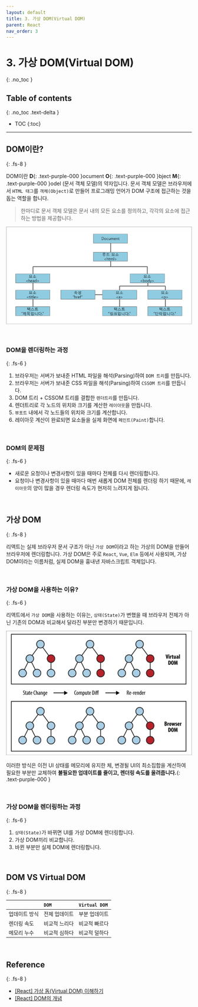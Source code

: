 ```yaml
---
layout: default
title: 3. 가상 DOM(Virtual DOM)
parent: React
nav_order: 3
---
```


# 3. 가상 DOM(Virtual DOM)
{: .no_toc }

## Table of contents
{: .no_toc .text-delta }

- TOC
{:toc}

---

## DOM이란?
{: .fs-8 }

DOM이란 **D**{: .text-purple-000 }ocument **O**{: .text-purple-000 }bject **M**{: .text-purple-000 }odel (문서 객체 모델)의 약자입니다. 문서 객체 모델은 브라우저에서 `HTML 태그`를 `객체(Object)`로 만들어 프로그래밍 언어가 DOM 구조에 접근하는 것을 돕는 역할을 합니다. 

> 한마디로 문서 객체 모델은 문서 내의 모든 요소를 정의하고, 각각의 요소에 접근하는 방법을 제공합니다.

![virtual_dom_1](../../assets/images/virtual_dom_1.png)

&nbsp;

### DOM을 렌더링하는 과정
{: .fs-6 }

1. 브라우저는 서버가 보내준 HTML 파일을 해석(Parsing)하여 `DOM 트리`를 만듭니다.
2. 브라우저는 서버가 보내준 CSS 파일을 해석(Parsing)하여 `CSSOM 트리`를 만듭니다.
3. DOM 트리 + CSSOM 트리를 결합한 `렌더트리`를 만듭니다.
4. 렌더트리로 각 노드의 위치와 크기를 계산한 `레이아웃`을 만듭니다.
5. `뷰포트` 내에서 각 노드들의 위치와 크기를 계산합니다.
6. 레이아웃 계산이 완료되면 요소들을 실제 화면에 `페인트(Paint)`합니다.

&nbsp;

### DOM의 문제점
{: .fs-6 }

- 새로운 요청이나 변경사항이 있을 때마다 전체를 다시 렌더링합니다.
- 요청이나 변경사항이 있을 때마다 매번 새롭게 DOM 전체를 렌더링 하기 때문에, `레이아웃`의 양이 많을 경우 렌더링 속도가 현저히 느려지게 됩니다.

&nbsp;

## 가상 DOM
{: .fs-8 }

리액트는 실제 브라우저 문서 구조가 아닌 `가상 DOM`이라고 하는 가상의 DOM을 만들어 브라우저에 렌더링합니다. 가상 DOM은 주로 `React`, `Vue`, `Elm` 등에서 사용되며, 가상 DOM이라는 이름처럼, 실제 DOM을 흉내낸 자바스크립트 객체입니다.

&nbsp;

### 가상 DOM을 사용하는 이유?
{: .fs-6 }

리액트에서 `가상 DOM`을 사용하는 이유는, `상태(State)`가 변했을 때 브라우저 전체가 아닌 기존의 DOM과 비교해서 달라진 부분만 변경하기 때문입니다.

![virtual_dom_2](../../assets/images/virtual_dom_2.png)

이러한 방식은 이전 UI 상태를 메모리에 유지한 체, 변경될 UI의 최소집합을 계산하여 필요한 부분만 교체하여 **불필요한 업데이트를 줄이고, 렌더링 속도를 올려줍니다.**{: .text-purple-000 }

&nbsp;

### 가상 DOM을 렌더링하는 과정
{: .fs-6 }

1. `상태(State)`가 바뀌면 UI를 가상 DOM에 렌더링합니다.
2. 가상 DOM끼리 비교합니다.
3. 바뀐 부분만 실제 DOM에 렌더링합니다.

&nbsp;

## DOM VS Virtual DOM
{: .fs-8 }

|             | `DOM`                 | `Virtual DOM`          |
|:------------|:----------------------|:-----------------------|
| 업데이트 방식  | 전체 업데이트             | 부분 업데이트             |
| 렌더링 속도    | 비교적 느리다             | 비교적 빠르다            |
| 메모리 누수    | 비교적 심하다             | 비교적 덜하다            |

&nbsp;

## Reference
{: .fs-8 }

- [[React] 가상 돔(Virtual DOM) 이해하기](https://devbirdfeet.tistory.com/219)
- [[React] DOM의 개념](http://www.tcpschool.com/javascript/js_dom_concept)

&nbsp;

<script src="https://utteranc.es/client.js"
        repo="xxdevbosa/blog"
        issue-term="pathname"
        label="blog"
        theme="github-light"
        crossorigin="anonymous"
        async>
</script>